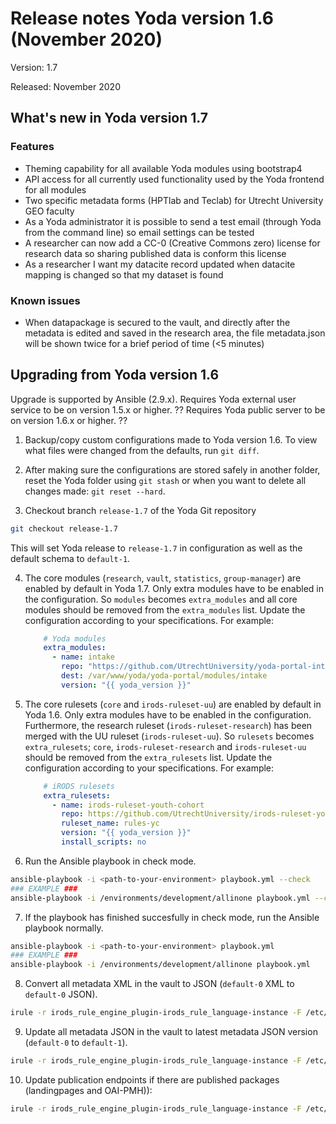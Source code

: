 # Release notes Yoda version 1.6 (November 2020)

Version: 1.7

Released: November 2020

## What's new in Yoda version 1.7
### Features
- Theming capability for all available Yoda modules using bootstrap4
- API access for all currently used functionality used by the Yoda frontend for all modules
- Two specific metadata forms (HPTlab and Teclab) for Utrecht University GEO faculty
- As a Yoda administrator it is possible to send a test email (through Yoda from the command line) so email settings can be tested
- A researcher can now add a CC-0 (Creative Commons zero) license for research data so sharing published data is conform this license
- As a researcher I want my datacite record updated when datacite mapping is changed so that my dataset is found

### Known issues
- When datapackage is secured to the vault, and directly after the metadata is edited and saved in the research area, the file metadata.json will be shown twice for a brief period of time (<5 minutes)


## Upgrading from Yoda version 1.6
Upgrade is supported by Ansible (2.9.x).
Requires Yoda external user service to be on version 1.5.x or higher. ??
Requires Yoda public server to be on version 1.6.x or higher. ??

1. Backup/copy custom configurations made to Yoda version 1.6.
To view what files were changed from the defaults, run `git diff`.

2. After making sure the configurations are stored safely in another folder, reset the Yoda folder using `git stash` or when you want to delete all changes made: `git reset --hard`.

3. Checkout branch `release-1.7` of the Yoda Git repository
```bash
git checkout release-1.7
```
This will set Yoda release to `release-1.7` in configuration as well as the default schema to `default-1`.

4. The core modules (`research`, `vault`, `statistics`, `group-manager`) are enabled by default in Yoda 1.7.
   Only extra modules have to be enabled in the configuration.
   So `modules` becomes `extra_modules` and all core modules should be removed from the `extra_modules` list.
   Update the configuration according to your specifications.
   For example:
    ```yaml
        # Yoda modules
        extra_modules:
          - name: intake
            repo: "https://github.com/UtrechtUniversity/yoda-portal-intake.git"
            dest: /var/www/yoda/yoda-portal/modules/intake
            version: "{{ yoda_version }}"
    ```

5. The core rulesets (`core` and `irods-ruleset-uu`) are enabled by default in Yoda 1.6.
   Only extra modules have to be enabled in the configuration.
   Furthermore, the research ruleset (`irods-ruleset-research`) has been merged with the UU ruleset
   (`irods-ruleset-uu`). So `rulesets` becomes `extra_rulesets`;
   `core`, `irods-ruleset-research` and `irods-ruleset-uu` should be removed from the `extra_rulesets` list.
   Update the configuration according to your specifications.
   For example:
    ```yaml
        # iRODS rulesets
        extra_rulesets:
          - name: irods-ruleset-youth-cohort
            repo: https://github.com/UtrechtUniversity/irods-ruleset-youth-cohort.git
            ruleset_name: rules-yc
            version: "{{ yoda_version }}"
            install_scripts: no
    ```

6. Run the Ansible playbook in check mode.
```bash
ansible-playbook -i <path-to-your-environment> playbook.yml --check
### EXAMPLE ###
ansible-playbook -i /environments/development/allinone playbook.yml --check
```

7. If the playbook has finished succesfully in check mode, run the Ansible playbook normally.
```bash
ansible-playbook -i <path-to-your-environment> playbook.yml
### EXAMPLE ###
ansible-playbook -i /environments/development/allinone playbook.yml
```

8. Convert all metadata XML in the vault to JSON (`default-0` XML to `default-0` JSON).
```bash
irule -r irods_rule_engine_plugin-irods_rule_language-instance -F /etc/irods/irods-ruleset-uu/tools/check-vault-metadata-xml-for-transformation-to-json.r
```

9. Update all metadata JSON in the vault to latest metadata JSON version (`default-0` to `default-1`).
```bash
irule -r irods_rule_engine_plugin-irods_rule_language-instance -F /etc/irods/irods-ruleset-uu/tools/check-metadata-for-schema-updates.r
```

10. Update publication endpoints if there are published packages (landingpages and OAI-PMH)):
```bash
irule -r irods_rule_engine_plugin-irods_rule_language-instance -F /etc/irods/irods-ruleset-uu/tools/update-publications.r
```
